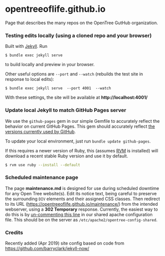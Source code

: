 opentreeoflife.github.io
========================

Page that describes the many repos on the OpenTree GutHub organization.


### Testing edits locally (using a cloned repo and your browser)

Built with [Jekyll](http://jekyllrb.com/). Run 

	$ bundle exec jekyll serve

to build locally and preview in your browser. 

Other useful options are `--port` and `--watch` (rebuilds the test site in response to local edits):

	$ bundle exec jekyll serve  --port 4001  --watch

With these settings, the site will be available at **http://localhost:4001/**


### Update local Jekyll to match GitHub Pages server

We use the `github-pages` gem in our simple Gemfile to accurately reflect the
behavior on current GitHub Pages. This gem should accurately reflect
[the versions currently used by GitHub](https://pages.github.com/versions/).

To update your local environment, just run
`bundle update github-pages`.

If this requires a newer version of Ruby, this (assumes [RVM](https://rvm.io/)
is installed) will download a recent stable Ruby version and use it by default.
```sh
$ rvm use ruby --install --default
```

### Scheduled maintenance page

The page **maintenance.md** is designed for use during scheduled downtime for any Open Tree website(s). Edit its notice text, being careful to preserve the surrounding `DIV` elements and their assigned CSS classes. Then redirect to its URL (https://opentreeoflife.github.io/maintenance/) from the intended webserver, using a **302 Temporary** response. Currently, the easiest way to do this is by [un-commenting this line](https://github.com/OpenTreeOfLife/opentree/blob/master/deploy/setup/apache-config-shared#L15-L16) in our shared apache configuration file. This should be on the server as `/etc/apache2/opentree-config-shared`.


### Credits
Recently added (Apr 2019) site config based on code from https://github.com/barryclark/jekyll-now/
